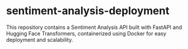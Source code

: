 # sentiment-analysis-deployment
This repository contains a Sentiment Analysis API built with FastAPI and Hugging Face Transformers, containerized using Docker for easy deployment and scalability.
